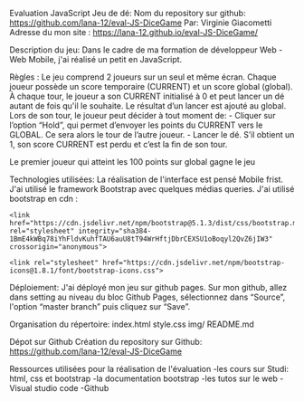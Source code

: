 Evaluation JavaScript Jeu de dé: 
Nom du repository sur github: https://github.com/lana-12/eval-JS-DiceGame
Par: Virginie Giacometti
Adresse du mon site  : https://lana-12.github.io/eval-JS-DiceGame/

Description du jeu:
  Dans le cadre de ma formation de développeur Web - Web Mobile, j'ai réalisé un petit en JavaScript.

Règles :
  Le jeu comprend 2 joueurs sur un seul et même écran. 
    Chaque joueur possède un score temporaire (CURRENT) et un score global (global).
    À chaque tour, le joueur a son CURRENT initialisé à 0 et peut lancer un dé autant de fois qu'il le souhaite. Le résultat d’un lancer est ajouté au global. 
  Lors de son tour, le joueur peut décider à tout moment de:
      - Cliquer sur l’option “Hold”, qui permet d’envoyer les points du CURRENT vers le GLOBAL. Ce sera alors le
          tour de l’autre joueur.
      - Lancer le dé. S’il obtient un 1, son score CURRENT est perdu et c’est la fin de son tour.

  Le premier joueur qui atteint les 100 points sur global gagne le jeu

Technologies utilisées:
La réalisation de l'interface est pensé Mobile frist. J'ai utilisé le framework Bootstrap avec quelques médias queries. J'ai utilisé bootstrap en cdn :
  <!-- Bootstrap -->
    <link href="https://cdn.jsdelivr.net/npm/bootstrap@5.1.3/dist/css/bootstrap.min.css" rel="stylesheet" integrity="sha384-1BmE4kWBq78iYhFldvKuhfTAU6auU8tT94WrHftjDbrCEXSU1oBoqyl2QvZ6jIW3" crossorigin="anonymous">


  <!-- Icone -->
    <link rel="stylesheet" href="https://cdn.jsdelivr.net/npm/bootstrap-icons@1.8.1/font/bootstrap-icons.css">


Déploiement:
J'ai déployé mon jeu sur github pages.
Sur mon github, allez dans setting au niveau du bloc Github Pages, sélectionnez dans “Source”, l'option “master branch” puis cliquez sur “Save”.


Organisation du répertoire:
  index.html
  style.css
  img/
  README.md

Dépot sur Github
Création du repository sur Github: https://github.com/lana-12/eval-JS-DiceGame
  

Ressources utilisées pour la réalisation de l'évaluation
  -les cours sur Studi: html, css et bootstrap
  -la documentation bootstrap
  -les tutos sur le web
  -Visual studio code
  -Github




